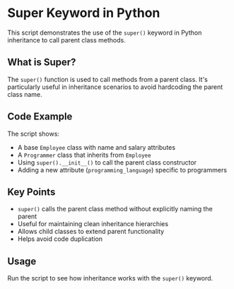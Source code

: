 # Super Keyword in Python

This script demonstrates the use of the `super()` keyword in Python inheritance to call parent class methods.

## What is Super?

The `super()` function is used to call methods from a parent class. It's particularly useful in inheritance scenarios to avoid hardcoding the parent class name.

## Code Example

The script shows:
- A base `Employee` class with name and salary attributes
- A `Programmer` class that inherits from `Employee`
- Using `super().__init__()` to call the parent class constructor
- Adding a new attribute (`programming_language`) specific to programmers

## Key Points

- `super()` calls the parent class method without explicitly naming the parent
- Useful for maintaining clean inheritance hierarchies
- Allows child classes to extend parent functionality
- Helps avoid code duplication

## Usage

Run the script to see how inheritance works with the `super()` keyword. 